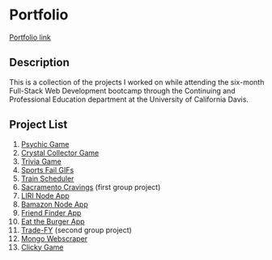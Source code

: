 # Portfolio

[Portfolio link](https://jenniferhjones.github.io/)

## Description

This is a collection of the projects I worked on while attending the six-month Full-Stack Web Development bootcamp through the Continuing and Professional Education department at the University of California Davis.

## Project List

1. [Psychic Game](http://github.com/JenniferHJones/jenniferhjones.github.io/tree/master/projects/psychic)
2. [Crystal Collector Game](http://github.com/JenniferHJones/jenniferhjones.github.io/tree/master/projects/crystal)
3. [Trivia Game](http://github.com/JenniferHJones/jenniferhjones.github.io/tree/master/projects/trivia)
4. [Sports Fail GIFs](http://github.com/JenniferHJones/jenniferhjones.github.io/tree/master/projects/giphy)
5. [Train Scheduler](http://github.com/JenniferHJones/jenniferhjones.github.io/tree/master/projects/train)
6. [Sacramento Cravings](http://github.com/JenniferHJones/jenniferhjones.github.io/tree/master/projects/Sacramento_Cravings) (first group project)
7. [LIRI Node App](http://github.com/JenniferHJones/jenniferhjones.github.io/tree/master/projects/liri)
8. [Bamazon Node App](http://github.com/JenniferHJones/jenniferhjones.github.io/tree/master/projects/bamazon)
9. [Friend Finder App](https://github.com/JenniferHJones/jenniferhjones.github.io/tree/master/projects/friend_finder)
10. [Eat the Burger App](https://github.com/JenniferHJones/jenniferhjones.github.io/tree/master/projects/burger)
11. [Trade-FY](https://github.com/JenniferHJones/jenniferhjones.github.io/tree/master/projects/Trade-FY) (second group project)
12. [Mongo Webscraper](https://github.com/JenniferHJones/jenniferhjones.github.io/tree/master/projects/webscraper)
13. [Clicky Game](https://github.com/JenniferHJones/jenniferhjones.github.io/tree/master/projects/clicky)
